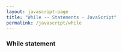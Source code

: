 ```yaml
---
layout: javascript-page
title: "While -- Statements - JavaScript"
permalink: /javascript/while
---
```


### While statement